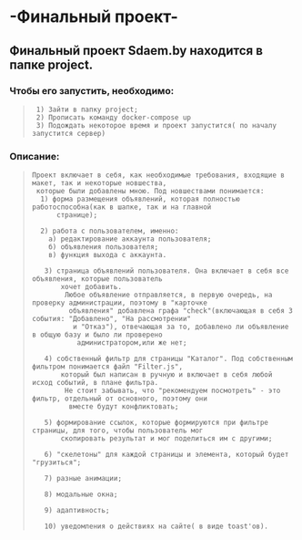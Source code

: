 # -Финальный проект-

## Финальный проект Sdaem.by находится в папке project. 
### Чтобы его запустить, необходимо:
>      1) Зайти в папку project;
>      2) Прописать команду docker-compose up
>      3) Подождать некоторое время и проект запустится( по началу запустится сервер)
### Описание:
>     Проект включает в себя, как необходимые требования, входящие в макет, так и некоторые новшества,
>      которые были добавлены мною. Под новшествами понимается:
>       1) форма размещения объявлений, которая полностью работоспособна(как в шапке, так и на главной 
>           странице);
>            
>       2) работа с пользователем, именно:
>         а) редактирование аккаунта пользователя;
>         б) объявления пользователя;
>         в) функция выхода с аккаунта.
  >                
>        3) страница объявлений пользователя. Она включает в себя все объявления, которые пользователь 
>            хочет добавить. 
>             Любое объявление отправляется, в первую очередь, на проверку администрации, поэтому в "карточке 
>              объявления" добавлена графа "check"(включающая в себя 3 события: "Добавлено", "На рассмотрении" 
>               и "Отказ"), отвечающая за то, добавлено ли объявление в общую базу и было ли проверено 
>                администратором,или же нет;
>                     
>        4) собственный фильтр для страницы "Каталог". Под собственным фильтром понимается файл "Filter.js", 
>            который был написан в ручную и включает в себя любой исход событий, в плане фильтра. 
>             Не стоит забывать, что "рекомендуем посмотреть" - это фильтр, отдельный от основного, поэтому они
>              вместе будут конфликтовать;
>             
>        5) формирование ссылок, которые формируются при фильтре страницы, для того, чтобы пользователь мог 
>            скопировать результат и мог поделиться им с другими;
>                 
>        6) "скелетоны" для каждой страницы и элемента, который будет "грузиться";
>            
>        7) разные анимации;
>            
>        8) модальные окна;
>            
>        9) адаптивность;
>            
>        10) уведомления о действиях на сайте( в виде toast'ов).
                                        
